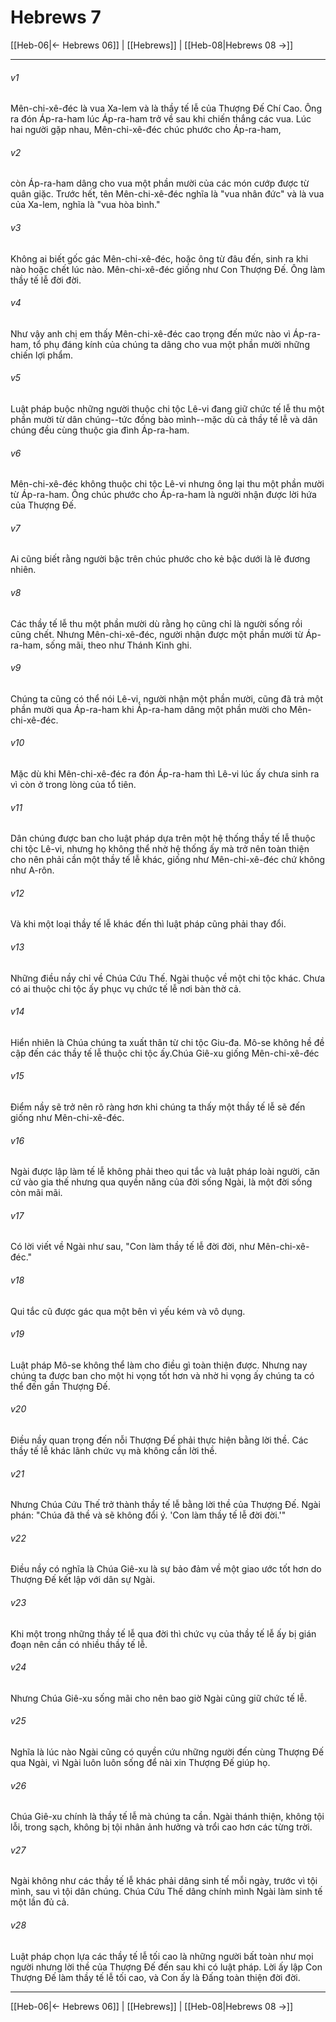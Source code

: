 # Hebrews 7

[[Heb-06|← Hebrews 06]] | [[Hebrews]] | [[Heb-08|Hebrews 08 →]]
***



###### v1 
Mên-chi-xê-đéc là vua Xa-lem và là thầy tế lễ của Thượng Đế Chí Cao. Ông ra đón Áp-ra-ham lúc Áp-ra-ham trở về sau khi chiến thắng các vua. Lúc hai người gặp nhau, Mên-chi-xê-đéc chúc phước cho Áp-ra-ham, 

###### v2 
còn Áp-ra-ham dâng cho vua một phần mười của các món cướp được từ quân giặc. Trước hết, tên Mên-chi-xê-đéc nghĩa là "vua nhân đức" và là vua của Xa-lem, nghĩa là "vua hòa bình." 

###### v3 
Không ai biết gốc gác Mên-chi-xê-đéc, hoặc ông từ đâu đến, sinh ra khi nào hoặc chết lúc nào. Mên-chi-xê-đéc giống như Con Thượng Đế. Ông làm thầy tế lễ đời đời. 

###### v4 
Như vậy anh chị em thấy Mên-chi-xê-đéc cao trọng đến mức nào vì Áp-ra-ham, tổ phụ đáng kính của chúng ta dâng cho vua một phần mười những chiến lợi phẩm. 

###### v5 
Luật pháp buộc những người thuộc chi tộc Lê-vi đang giữ chức tế lễ thu một phần mười từ dân chúng--tức đồng bào mình--mặc dù cả thầy tế lễ và dân chúng đều cùng thuộc gia đình Áp-ra-ham. 

###### v6 
Mên-chi-xê-đéc không thuộc chi tộc Lê-vi nhưng ông lại thu một phần mười từ Áp-ra-ham. Ông chúc phước cho Áp-ra-ham là người nhận được lời hứa của Thượng Đế. 

###### v7 
Ai cũng biết rằng người bậc trên chúc phước cho kẻ bậc dưới là lẽ đương nhiên. 

###### v8 
Các thầy tế lễ thu một phần mười dù rằng họ cũng chỉ là người sống rồi cũng chết. Nhưng Mên-chi-xê-đéc, người nhận được một phần mười từ Áp-ra-ham, sống mãi, theo như Thánh Kinh ghi. 

###### v9 
Chúng ta cũng có thể nói Lê-vi, người nhận một phần mười, cũng đã trả một phần mười qua Áp-ra-ham khi Áp-ra-ham dâng một phần mười cho Mên-chi-xê-đéc. 

###### v10 
Mặc dù khi Mên-chi-xê-đéc ra đón Áp-ra-ham thì Lê-vi lúc ấy chưa sinh ra vì còn ở trong lòng của tổ tiên. 

###### v11 
Dân chúng được ban cho luật pháp dựa trên một hệ thống thầy tế lễ thuộc chi tộc Lê-vi, nhưng họ không thể nhờ hệ thống ấy mà trở nên toàn thiện cho nên phải cần một thầy tế lễ khác, giống như Mên-chi-xê-đéc chứ không như A-rôn. 

###### v12 
Và khi một loại thầy tế lễ khác đến thì luật pháp cũng phải thay đổi. 

###### v13 
Những điều nầy chỉ về Chúa Cứu Thế. Ngài thuộc về một chi tộc khác. Chưa có ai thuộc chi tộc ấy phục vụ chức tế lễ nơi bàn thờ cả. 

###### v14 
Hiển nhiên là Chúa chúng ta xuất thân từ chi tộc Giu-đa. Mô-se không hề đề cập đến các thầy tế lễ thuộc chi tộc ấy.Chúa Giê-xu giống Mên-chi-xê-đéc 

###### v15 
Điểm nầy sẽ trở nên rõ ràng hơn khi chúng ta thấy một thầy tế lễ sẽ đến giống như Mên-chi-xê-đéc. 

###### v16 
Ngài được lập làm tế lễ không phải theo qui tắc và luật pháp loài người, căn cứ vào gia thế nhưng qua quyền năng của đời sống Ngài, là một đời sống còn mãi mãi. 

###### v17 
Có lời viết về Ngài như sau, "Con làm thầy tế lễ đời đời, như Mên-chi-xê-đéc." 

###### v18 
Qui tắc cũ được gác qua một bên vì yếu kém và vô dụng. 

###### v19 
Luật pháp Mô-se không thể làm cho điều gì toàn thiện được. Nhưng nay chúng ta được ban cho một hi vọng tốt hơn và nhờ hi vọng ấy chúng ta có thể đến gần Thượng Đế. 

###### v20 
Điều nầy quan trọng đến nỗi Thượng Đế phải thực hiện bằng lời thề. Các thầy tế lễ khác lãnh chức vụ mà không cần lời thề. 

###### v21 
Nhưng Chúa Cứu Thế trở thành thầy tế lễ bằng lời thề của Thượng Đế. Ngài phán: "Chúa đã thề và sẽ không đổi ý. 'Con làm thầy tế lễ đời đời.'" 

###### v22 
Điều nầy có nghĩa là Chúa Giê-xu là sự bảo đảm về một giao ước tốt hơn do Thượng Đế kết lập với dân sự Ngài. 

###### v23 
Khi một trong những thầy tế lễ qua đời thì chức vụ của thầy tế lễ ấy bị gián đoạn nên cần có nhiều thầy tế lễ. 

###### v24 
Nhưng Chúa Giê-xu sống mãi cho nên bao giờ Ngài cũng giữ chức tế lễ. 

###### v25 
Nghĩa là lúc nào Ngài cũng có quyền cứu những người đến cùng Thượng Đế qua Ngài, vì Ngài luôn luôn sống để nài xin Thượng Đế giúp họ. 

###### v26 
Chúa Giê-xu chính là thầy tế lễ mà chúng ta cần. Ngài thánh thiện, không tội lỗi, trong sạch, không bị tội nhân ảnh hưởng và trổi cao hơn các từng trời. 

###### v27 
Ngài không như các thầy tế lễ khác phải dâng sinh tế mỗi ngày, trước vì tội mình, sau vì tội dân chúng. Chúa Cứu Thế dâng chính mình Ngài làm sinh tế một lần đủ cả. 

###### v28 
Luật pháp chọn lựa các thầy tế lễ tối cao là những người bất toàn như mọi người nhưng lời thề của Thượng Đế đến sau khi có luật pháp. Lời ấy lập Con Thượng Đế làm thầy tế lễ tối cao, và Con ấy là Đấng toàn thiện đời đời.

***
[[Heb-06|← Hebrews 06]] | [[Hebrews]] | [[Heb-08|Hebrews 08 →]]
